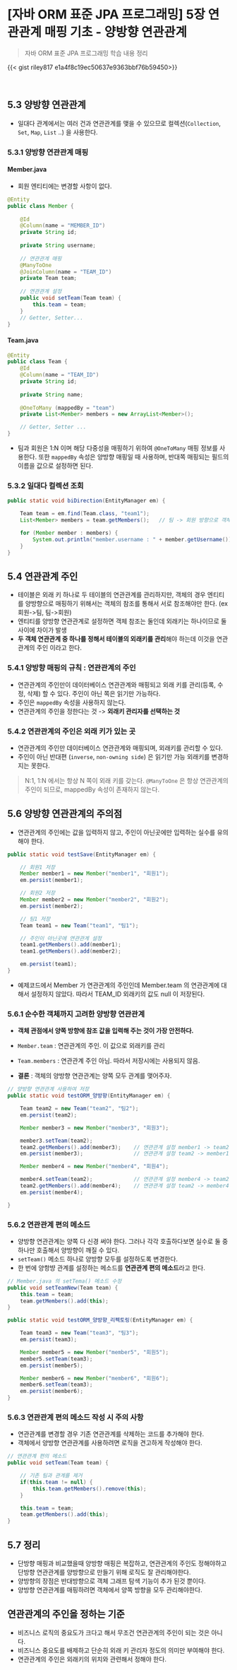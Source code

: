 # [자바 ORM 표준 JPA 프로그래밍] 5장 연관관계 매핑 기초 - 양방향 연관관계


> 자바 ORM 표준 JPA 프로그래밍 학습 내용 정리

{{< gist riley817 e1a4f8c19ec50637e9363bbf76b59450>}}

<br/>

## 5.3 양방향 연관관계
+ 일대다 관계에서는 여러 건과 연관관계를 맺을 수 있으므로 컬렉션(`Collection`, `Set`, `Map`, `List` ..) 을 사용한다.

### 5.3.1 양방향 연관관계 매핑
#### Member.java 
+ 회원 엔티티에는 변경할 사항이 없다.

```java
@Entity
public class Member {
    
    @Id
    @Column(name = "MEMBER_ID")
    private String id;
    
    private String username;
    
    // 연관관계 매핑
    @ManyToOne
    @JoinColumn(name = "TEAM_ID")
    private Team team;
    
    // 연관관계 설정
    public void setTeam(Team team) {
        this.team = team;
    }
    // Getter, Setter...
}
```

#### Team.java
```java
@Entity
public class Team {
    @Id
    @Column(name = "TEAM_ID")
    private String id;
    
    private String name;
    
    @OneToMany (mappedBy = "team")
    private List<Member> members = new ArrayList<Member>();

    // Getter, Setter ...
}
```
+ 팀과 회원은 1:N 이며 해당 다중성을 매핑하기 위하여 `@OneToMany` 매핑 정보를 사용한다. 또한 `mappedBy` 속성은 양방향 매핑일 때 사용하며, 반대쪽 매핑되는 필드의 이름을 값으로 설정하면 된다.

### 5.3.2 일대다 컬렉션 조회
```java
public static void biDirection(EntityManager em) {

    Team team = em.find(Team.class, "team1");
    List<Member> members = team.getMembers();   // 팀 -> 회원 방향으로 객체 그래프를 탐색한다.

    for (Member member : members) {
        System.out.println("member.username : " + member.getUsername());
    }
}
```

## 5.4 연관관계 주인
+ 테이블은 외래 키 하나로 두 테이블의 연관관계를 관리하지만, 객체의 경우 엔티티를 양방향으로 매핑하기 위해서는 객체의 참조를 통해서 서로 참조해야만 한다. (ex 회원->팀, 팀->회원)
+ 엔티티를 양방향 연관관계로 설정하면 객체 참조는 둘인데 외래키는 하나이므로 둘 사이에 차이가 발생
+ **두 객체 연관관계 중 하나를 정해서 테이블의 외래키를 관리**해야 하는데 이것을 연관관계의 주인 이라고 한다.

### 5.4.1 양방향 매핑의 규칙 : 연관관계의 주인
+ 연관관계의 주인만이 데이터베이스 연관관계와 매핑되고 외래 키를 관리(등록, 수정, 삭제) 할 수 있다. 주인이 아닌 쪽은 읽기만 가능하다.
+ 주인은 `mappedBy` 속성을 사용하지 않는다.
+ 연관관계의 주인을 정한다는 것 -> **외래키 관리자를 선택하는 것**

### 5.4.2 연관관계의 주인은 외래 키가 있는 곳
+ 연관관계의 주인만 데이터베이스 연관관계와 매핑되며, 외래키를 관리할 수 있다.
+ 주인이 아닌 반대편 (`inverse`, `non-owning side`) 은 읽기만 가능 외래키를 변경하지는 못한다.

> N:1, 1:N 에서는 항상 N 쪽이 외래 키를 갖는다. `@ManyToOne` 은 항상 연관관계의 주인이 되므로, mappedBy 속성이 존재하지 않는다.

## 5.6 양방향 연관관계의 주의점
+ 연관관계의 주인에는 값을 입력하지 않고, 주인이 아닌곳에만 입력하는 실수를 유의해야 한다.

```java
public static void testSave(EntityManager em) {

    // 회원1 저장
    Member member1 = new Member("member1", "회원1");
    em.persist(member1);

    // 회원2 저장
    Member member2 = new Member("member2", "회원2");
    em.persist(member2);

    // 팀1 저장
    Team team1 = new Team("team1", "팀1");

    // 주인이 아닌곳에 연관관계 설정
    team1.getMembers().add(member1);
    team1.getMembers().add(member2);

    em.persist(team1);
}
```
+ 예제코드에서 Member 가 연관관계의 주인인데 Member.team 의 연관관계에 대해서 설정하지 않았다. 따라서 TEAM_ID 외래키의 값도 null 이 저장된다.

### 5.6.1 순수한 객체까지 고려한 양방향 연관관계
+ **객체 관점에서 양쪽 방향에 참조 값을 입력해 주는 것이 가장 안전하다.**
+ `Member.team` : 연관관계의 주인. 이 값으로 외래키를 관리
+ `Team.members` : 연관관계 주인 아님. 따라서 저장시에는 사용되지 않음.

+ **결론** : 객체의 양방향 연관관계는 양쪽 모두 관계를 맺어주자.

```java
// 양방향 연관관계 사용하여 저장
public static void testORM_양방향(EntityManager em) {

    Team team2 = new Team("team2", "팀2");
    em.persist(team2);

    Member member3 = new Member("member3", "회원3");

    member3.setTeam(team2);
    team2.getMembers().add(member3);    // 연관관계 설정 member1 -> team2
    em.persist(member3);                // 연관관계 설정 team2 -> member1

    Member member4 = new Member("member4", "회원4");

    member4.setTeam(team2);             // 연관관계 설정 member4 -> team2
    team2.getMembers().add(member4);    // 연관관계 설정 team2 -> member4
    em.persist(member4);

}
```

### 5.6.2 연관관계 편의 메소드
+ 양방향 연관관계는 양쪽 다 신경 써야 한다. 그러나 각각 호출하다보면 실수로 둘 중 하나만 호출해서 양방향이 깨질 수 있다.
+ `setTeam()` 메소드 하나로 양방향 모두를 설정하도록 변경한다.
+ 한 번에 양항뱡 관계를 설정하는 메소드를 **연관관계 편의 메소드**라고 한다.

```java
// Member.java 의 setTema() 메소드 수정
public void setTeamNew(Team team) {
    this.team = team;
    team.getMembers().add(this);
}
```

```java
public static void testORM_양방향_리펙토링(EntityManager em) {

    Team team3 = new Team("team3", "팀3");
    em.persist(team3);

    Member member5 = new Member("member5", "회원5");
    member5.setTeam(team3);
    em.persist(member5);

    Member member6 = new Member("member6", "회원6");
    member6.setTeam(team3);
    em.persist(member6);
}
```

### 5.6.3 연관관계 편의 메소드 작성 시 주의 사항
+ 연관관계를 변경할 경우 기존 연관관계를 삭제하는 코드를 추가해야 한다.
+ 객체에서 양방향 연관관계를 사용하려면 로직을 견고하게 작성해야 한다.

```java
// 연관관계 편의 메소드
public void setTeam(Team team) {

    // 기존 팀과 관계를 제거
    if(this.team != null) {
        this.team.getMembers().remove(this);
    }

    this.team = team;
    team.getMembers().add(this);
}
```

## 5.7 정리
+ 단방향 매핑과 비교했을때 양방향 매핑은 복잡하고, 연관관계의 주인도 정해야하고 단방향 연관관계를 양방향으로 만들기 위해 로직도 잘 관리해야한다.
+ 양방향의 장점은 반대방향으로 객체 그래프 탐색 기능이 추가 된것 뿐이다.
+ 양방향 연관관계를 매핑하려면 객체에서 양쪽 방향을 모두 관리해야한다.

## 연관관계의 주인을 정하는 기준
+ 비즈니스 로직의 중요도가 크다고 해서 무조건 연관관계의 주인이 되는 것은 아니다.
+ 비즈니스 중요도를 배제하고 단순히 외래 키 관리자 정도의 의미만 부여해야 한다.
+ 연관관계의 주인은 외래키의 위치와 관련해서 정해야 한다.


